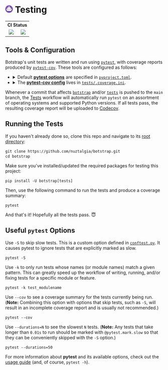 # <a href="https://botstrap.rtfd.io"><img src="/docs/images/logo-48.png" width=24></a> Testing

<table>
<tr><th colspan=2>CI Status</th></tr>
<tr align="center"><td>
<a href="https://github.com/nuztalgia/botstrap/actions/workflows/tests.yml"><img src="https://img.shields.io/github/workflow/status/nuztalgia/botstrap/Tests?style=for-the-badge&logo=github&label=tests"></a>
</td><td>
<a href="https://app.codecov.io/github/nuztalgia/botstrap"><img src="https://img.shields.io/codecov/c/github/nuztalgia/botstrap?style=for-the-badge&logo=codecov&logoColor=fff"></a>
</td></tr>
</table>

## Tools & Configuration

Botstrap's unit tests are written and run using
[`pytest`](https://pypi.org/project/pytest/), with coverage reports produced by
[`pytest-cov`](https://pypi.org/project/pytest-cov/). These tools are configured as
follows:

<ul>
<li><details><summary>
Default <a href="https://docs.pytest.org/en/7.1.x/reference/reference.html#ini-options-ref"><b>pytest
options</b></a> are specified in <a href="/pyproject.toml"><code>pyproject.toml</code></a>.</summary>

https://github.com/nuztalgia/botstrap/blob/04f2bdbc5a18dc88a0c864833828cc6273d24eb3/pyproject.toml#L50-L61

</details></li>
<li><details><summary>
The <a href="https://pytest-cov.readthedocs.io/en/latest/config.html"><b>pytest-cov
config</b></a> lives in <a href=".coverage.ini"><code>tests/.coverage.ini</code></a>.
</summary>

https://github.com/nuztalgia/botstrap/blob/04f2bdbc5a18dc88a0c864833828cc6273d24eb3/tests/.coverage.ini#L1-L12

More details about the contents of this config file can be found in the
[documentation](https://coverage.readthedocs.io/en/latest/config.html) for
[`coverage.py`](https://pypi.org/project/coverage/), which powers `pytest-cov`.

</details>
</ul>

Whenever a commit that affects [`botstrap`](/botstrap) and/or [`tests`](.) is pushed to
the `main` branch, the
[Tests](https://github.com/nuztalgia/botstrap/actions/workflows/tests.yml) workflow will
automatically run `pytest` on an assortment of operating systems and supported Python
versions. If all tests pass, the resulting coverage report will be uploaded to
[Codecov](https://app.codecov.io/github/nuztalgia/botstrap).

## Running the Tests

If you haven't already done so, clone this repo and navigate to its
[root directory](/../../):

```
git clone https://github.com/nuztalgia/botstrap.git
cd botstrap
```

Make sure you've installed/updated the required packages for testing this project:

```
pip install -U botstrap[tests]
```

Then, use the following command to run the tests and produce a coverage summary:

```
pytest
```

And that's it! Hopefully all the tests pass. :innocent:

## Useful `pytest` Options

Use `-S` to skip slow tests. This is a custom option defined in
[`conftest.py`](conftest.py). It causes pytest to ignore tests that are explicitly
marked as slow.

```
pytest -S
```

Use `-k` to only run tests whose names (or module names) match a given pattern. This can
greatly speed up the workflow of writing, running, and/or fixing tests for a specific
module or feature.

```
pytest -k test_modulename
```

Use `--cov` to see a coverage summary for the tests currently being run. (**Note:**
Combining this option with options that skip tests, such as `-S`, will result in an
incomplete coverage report and is usually not recommended.)

```
pytest --cov
```

Use `--durations=N` to see the slowest `N` tests. (**Note:** Any tests that take longer
than `0.01s` to run should be marked with `@pytest.mark.slow` so that they can be
conveniently skipped with the `-S` option.)

```
pytest --durations=50
```

For more information about **pytest** and its available options, check out the
[usage guide](https://docs.pytest.org/en/latest/how-to/usage.html) (and, of course,
`pytest -h`).
